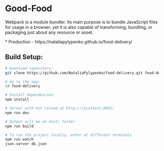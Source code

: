 <h1>Good-Food</h1>
<p>
  Webpack is a module bundler. Its main purpose is to bundle JavaScript files for usage in a browser, yet it is also capable of transforming, bundling, or packaging just about any resource or asset.
</p>
* Production - https://nataliapylypenko.github.io/food-delivery/

## Build Setup:

``` bash
# Download repository:
git clone https://github.com/NataliaPylypenko/food-delivery.git food-delivery

# Go to the app:
cd food-delivery

# Install dependencies:
npm install

# Server with hot reload at http://localhost:8081/
npm run dev

# Output will be at dist/ folder
npm run build

# To run the project locally, enter at different terminals
npm run watch
json-server db.json
```

